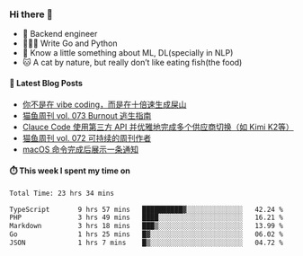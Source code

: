 ### Hi there 👋

- 🔧 Backend engineer
- 👨🏻‍💻 Write Go and Python
- 🔭 Know a little something about ML, DL(specially in NLP)
- 🐱 A cat by nature, but really don’t like eating fish(the food)

#### 📖 Latest Blog Posts
<!-- BLOG-POST-LIST:START -->
- [你不是在 vibe coding，而是在十倍速生成屎山](https://ameow.xyz/archives/vibe-coding-or-shit-generating)
- [猫鱼周刊 vol. 073 Burnout 逃生指南](https://ameow.xyz/archives/weekly-073)
- [Clauce Code 使用第三方 API 并优雅地完成多个供应商切换（如 Kimi K2等）](https://ameow.xyz/archives/claude-code-graceful-usage-with-third-party-api)
- [猫鱼周刊 vol. 072 可持续的周刊作者](https://ameow.xyz/archives/weekly-072)
- [macOS 命令完成后展示一条通知](https://ameow.xyz/archives/display-notification-after-command-finishes-macos)
<!-- BLOG-POST-LIST:END -->

#### ⏱️ This week I spent my time on
<!--START_SECTION:waka-->

```txt
Total Time: 23 hrs 34 mins

TypeScript       9 hrs 57 mins   ██████████▓░░░░░░░░░░░░░░   42.24 %
PHP              3 hrs 49 mins   ████░░░░░░░░░░░░░░░░░░░░░   16.21 %
Markdown         3 hrs 18 mins   ███▒░░░░░░░░░░░░░░░░░░░░░   13.99 %
Go               1 hrs 25 mins   █▓░░░░░░░░░░░░░░░░░░░░░░░   06.02 %
JSON             1 hrs 7 mins    █▒░░░░░░░░░░░░░░░░░░░░░░░   04.72 %
```

<!--END_SECTION:waka-->

<!--
**LeslieLeung/LeslieLeung** is a ✨ _special_ ✨ repository because its `README.md` (this file) appears on your GitHub profile.

Here are some ideas to get you started:

- 🔭 I’m currently working on ...
- 🌱 I’m currently learning ...
- 👯 I’m looking to collaborate on ...
- 🤔 I’m looking for help with ...
- 💬 Ask me about ...
- 📫 How to reach me: ...
- 😄 Pronouns: ...
- ⚡ Fun fact: ...
-->
